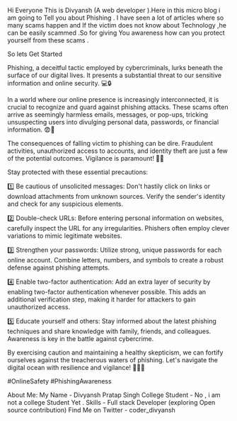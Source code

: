 Hi Everyone This is Divyansh (A web developer ).Here in this micro blog i am going to Tell you about Phishing . I have seen a lot of articles where so many scams happen and If the victim does not know about Technology ,he can be easily scammed .So for giving You awareness how can you protect yourself from these scams . 

So lets Get Started 


Phishing, a deceitful tactic employed by cybercriminals, lurks beneath the surface of our digital lives. It presents a substantial threat to our sensitive information and online security. 💻🔒

In a world where our online presence is increasingly interconnected, it is crucial to recognize and guard against phishing attacks. These scams often arrive as seemingly harmless emails, messages, or pop-ups, tricking unsuspecting users into divulging personal data, passwords, or financial information. 😨📧

The consequences of falling victim to phishing can be dire. Fraudulent activities, unauthorized access to accounts, and identity theft are just a few of the potential outcomes. Vigilance is paramount! 🚫🎣

Stay protected with these essential precautions:

1️⃣ Be cautious of unsolicited messages: Don't hastily click on links or download attachments from unknown sources. Verify the sender's identity and check for any suspicious elements.

2️⃣ Double-check URLs: Before entering personal information on websites, carefully inspect the URL for any irregularities. Phishers often employ clever variations to mimic legitimate websites.

3️⃣ Strengthen your passwords: Utilize strong, unique passwords for each online account. Combine letters, numbers, and symbols to create a robust defense against phishing attempts.

4️⃣ Enable two-factor authentication: Add an extra layer of security by enabling two-factor authentication whenever possible. This adds an additional verification step, making it harder for attackers to gain unauthorized access.

5️⃣ Educate yourself and others: Stay informed about the latest phishing techniques and share knowledge with family, friends, and colleagues. Awareness is key in the battle against cybercrime.

By exercising caution and maintaining a healthy skepticism, we can fortify ourselves against the treacherous waters of phishing. Let's navigate the digital ocean with resilience and vigilance! 🌊💪🔐 

#OnlineSafety
 #PhishingAwareness


 About Me:
 My Name            - Divyansh Pratap Singh
 College Student    - No , i am not a college Student Yet .
 Skills             - Full stack Developer (exploring Open source contribution)
 Find Me on Twitter - coder_divyansh
